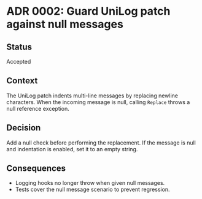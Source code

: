 # ADR 0002: Guard UniLog patch against null messages

## Status
Accepted

## Context
The UniLog patch indents multi-line messages by replacing newline characters. When the incoming message is null, calling `Replace` throws a null reference exception.

## Decision
Add a null check before performing the replacement. If the message is null and indentation is enabled, set it to an empty string.

## Consequences
- Logging hooks no longer throw when given null messages.
- Tests cover the null message scenario to prevent regression.
